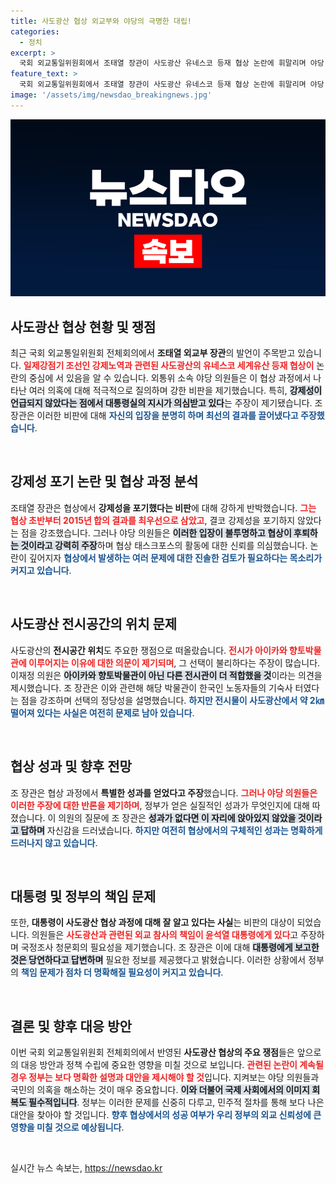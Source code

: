 ```yaml
---
title: 사도광산 협상 외교부와 야당의 극명한 대립!
categories:
  - 정치
excerpt: >
  국회 외교통일위원회에서 조태열 장관이 사도광산 유네스코 등재 협상 논란에 휘말리며 야당 의원들의 날카로운 질의를 받았습니다. 강제성 표현 누락에 대한 비판과 함께 협상 성과에 대한 공방이 이어지며 외교적 책임이 논의되고 있습니다.
feature_text: >
  국회 외교통일위원회에서 조태열 장관이 사도광산 유네스코 등재 협상 논란에 휘말리며 야당 의원들의 날카로운 질의를 받았습니다. 강제성 표현 누락에 대한 비판과 함께 협상 성과에 대한 공방이 이어지며 외교적 책임이 논의되고 있습니다.
image: '/assets/img/newsdao_breakingnews.jpg'
---
```


<p><img src="/assets/img/newsdao_breakingnews.jpg" alt="koreaapp 속보" /></p>

<h2 data-ke-size="size26">사도광산 협상 현황 및 쟁점</h2>

<p data-ke-size="size16">최근 국회 외교통일위원회 전체회의에서 <b>조태열 외교부 장관</b>의 발언이 주목받고 있습니다. <b><span style="color: #ee2323;">일제강점기 조선인 강제노역과 관련된 사도광산의 유네스코 세계유산 등재 협상이</span></b> 논란의 중심에 서 있음을 알 수 있습니다. 외통위 소속 야당 의원들은 이 협상 과정에서 나타난 여러 의혹에 대해 적극적으로 질의하며 강한 비판을 제기했습니다. 특히, <b><span style="background-color: #21538527;">강제성이 언급되지 않았다는 점에서 대통령실의 지시가 의심받고 있다</span></b>는 주장이 제기됐습니다. 조 장관은 이러한 비판에 대해 <b><span style="color: #1a5490;">자신의 입장을 분명히 하며 최선의 결과를 끌어냈다고 주장했습니다</span></b>.</p>

<p data-ke-size="size16">&nbsp;</p>

<h2 data-ke-size="size26">강제성 포기 논란 및 협상 과정 분석</h2>

<p data-ke-size="size16">조태열 장관은 협상에서 <b>강제성을 포기했다는 비판</b>에 대해 강하게 반박했습니다. <b><span style="color: #ee2323;">그는 협상 초반부터 2015년 합의 결과를 최우선으로 삼았고</span></b>, 결코 강제성을 포기하지 않았다는 점을 강조했습니다. 그러나 야당 의원들은 <b><span style="background-color: #21538527;">이러한 입장이 불투명하고 협상이 후퇴하는 것이라고 강력히 주장</span></b>하며 협상 태스크포스의 활동에 대한 신뢰를 의심했습니다. 논란이 깊어지자 <b><span style="color: #1a5490;">협상에서 발생하는 여러 문제에 대한 진솔한 검토가 필요하다는 목소리가 커지고 있습니다</span></b>.</p>

<p data-ke-size="size16">&nbsp;</p>

<h2 data-ke-size="size26">사도광산 전시공간의 위치 문제</h2>

<p data-ke-size="size16">사도광산의 <b>전시공간 위치</b>도 주요한 쟁점으로 떠올랐습니다. <b><span style="color: #ee2323;">전시가 아이카와 향토박물관에 이루어지는 이유에 대한 의문이 제기되며</span></b>, 그 선택이 불리하다는 주장이 많습니다. 이재정 의원은 <b><span style="background-color: #21538527;">아이카와 향토박물관이 아닌 다른 전시관이 더 적합했을 것</span></b>이라는 의견을 제시했습니다. 조 장관은 이와 관련해 해당 박물관이 한국인 노동자들의 기숙사 터였다는 점을 강조하며 선택의 정당성을 설명했습니다. <b><span style="color: #1a5490;">하지만 전시물이 사도광산에서 약 2㎞ 떨어져 있다는 사실은 여전히 문제로 남아 있습니다</span></b>.</p>

<p data-ke-size="size16">&nbsp;</p>

<h2 data-ke-size="size26">협상 성과 및 향후 전망</h2>

<p data-ke-size="size16">조 장관은 협상 과정에서 <b>특별한 성과를 얻었다고 주장</b>했습니다. <b><span style="color: #ee2323;">그러나 야당 의원들은 이러한 주장에 대한 반론을 제기하며</span></b>, 정부가 얻은 실질적인 성과가 무엇인지에 대해 따졌습니다. 이 의원의 질문에 조 장관은 <b><span style="background-color: #21538527;">성과가 없다면 이 자리에 앉아있지 않았을 것이라고 답하며</span></b> 자신감을 드러냈습니다. <b><span style="color: #1a5490;">하지만 여전히 협상에서의 구체적인 성과는 명확하게 드러나지 않고 있습니다</span></b>.</p>

<p data-ke-size="size16">&nbsp;</p>

<h2 data-ke-size="size26">대통령 및 정부의 책임 문제</h2>

<p data-ke-size="size16">또한, <b>대통령이 사도광산 협상 과정에 대해 잘 알고 있다는 사실</b>는 비판의 대상이 되었습니다. 의원들은 <b><span style="color: #ee2323;">사도광산과 관련된 외교 참사의 책임이 윤석열 대통령에게 있다</span></b>고 주장하며 국정조사 청문회의 필요성을 제기했습니다. 조 장관은 이에 대해 <b><span style="background-color: #21538527;">대통령에게 보고한 것은 당연하다고 답변하며</span></b> 필요한 정보를 제공했다고 밝혔습니다. 이러한 상황에서 정부의 <b><span style="color: #1a5490;">책임 문제가 점차 더 명확해질 필요성이 커지고 있습니다</span></b>.</p>

<p data-ke-size="size16">&nbsp;</p>

<h2 data-ke-size="size26">결론 및 향후 대응 방안</h2>

<p data-ke-size="size16">이번 국회 외교통일위원회 전체회의에서 반영된 <b>사도광산 협상의 주요 쟁점</b>들은 앞으로의 대응 방안과 정책 수립에 중요한 영향을 미칠 것으로 보입니다. <b><span style="color: #ee2323;">관련된 논란이 계속될 경우 정부는 보다 명확한 설명과 대안을 제시해야 할 것</span></b>입니다. 지켜보는 야당 의원들과 국민의 의혹을 해소하는 것이 매우 중요합니다. <b><span style="background-color: #21538527;">이와 더불어 국제 사회에서의 이미지 회복도 필수적입니다</span></b>. 정부는 이러한 문제를 신중히 다루고, 민주적 절차를 통해 보다 나은 대안을 찾아야 할 것입니다. <b><span style="color: #1a5490;">향후 협상에서의 성공 여부가 우리 정부의 외교 신뢰성에 큰 영향을 미칠 것으로 예상됩니다</span></b>.</p>

<p data-ke-size="size16">&nbsp;</p>
실시간 뉴스 속보는, <a href="https://newsdao.kr" rel="dofollow">https://newsdao.kr</a>


